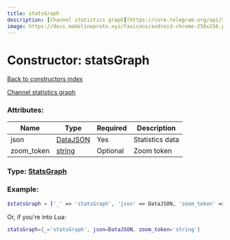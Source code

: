 ```yaml
---
title: statsGraph
description: [Channel statistics graph](https://core.telegram.org/api/stats)
image: https://docs.madelineproto.xyz/favicons/android-chrome-256x256.png
---
```

# Constructor: statsGraph  
[Back to constructors index](index.md)



[Channel statistics graph](https://core.telegram.org/api/stats)

### Attributes:

| Name     |    Type       | Required | Description |
|----------|---------------|----------|-------------|
|json|[DataJSON](../types/DataJSON.md) | Yes|Statistics data|
|zoom\_token|[string](../types/string.md) | Optional|Zoom token|



### Type: [StatsGraph](../types/StatsGraph.md)


### Example:

```php
$statsGraph = ['_' => 'statsGraph', 'json' => DataJSON, 'zoom_token' => 'string'];
```  


Or, if you're into Lua:

```lua
statsGraph={_='statsGraph', json=DataJSON, zoom_token='string'}

```


